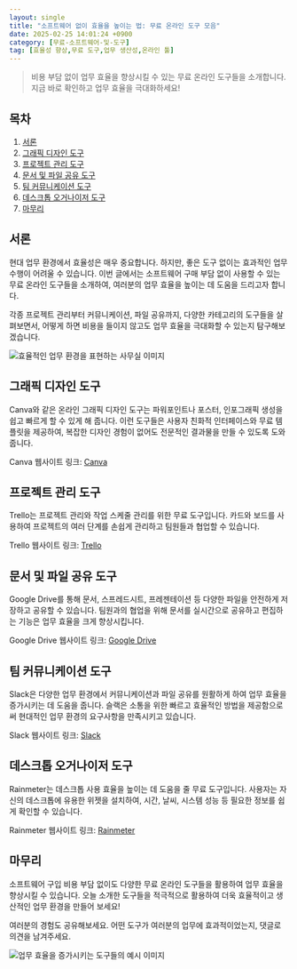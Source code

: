 ```yaml
---
layout: single
title: "소프트웨어 없이 효율을 높이는 법: 무료 온라인 도구 모음"
date: 2025-02-25 14:01:24 +0900
category: [무료-소프트웨어-및-도구]
tag: [효율성 향상,무료 도구,업무 생산성,온라인 툴]
---
```

  
> 비용 부담 없이 업무 효율을 향상시킬 수 있는 무료 온라인 도구들을 소개합니다. 지금 바로 확인하고 업무 효율을 극대화하세요!

## 목차
1. [서론](#서론)
2. [그래픽 디자인 도구](#그래픽-디자인-도구)
3. [프로젝트 관리 도구](#프로젝트-관리-도구)
4. [문서 및 파일 공유 도구](#문서-및-파일-공유-도구)
5. [팀 커뮤니케이션 도구](#팀-커뮤니케이션-도구)
6. [데스크톱 오거나이저 도구](#데스크톱-오거나이저-도구)
7. [마무리](#마무리)

## 서론

현대 업무 환경에서 효율성은 매우 중요합니다. 하지만, 좋은 도구 없이는 효과적인 업무 수행이 어려울 수 있습니다. 이번 글에서는 소프트웨어 구매 부담 없이 사용할 수 있는 무료 온라인 도구들을 소개하여, 여러분의 업무 효율을 높이는 데 도움을 드리고자 합니다.


각종 프로젝트 관리부터 커뮤니케이션, 파일 공유까지, 다양한 카테고리의 도구들을 살펴보면서, 어떻게 하면 비용을 들이지 않고도 업무 효율을 극대화할 수 있는지 탐구해보겠습니다.


![효율적인 업무 환경을 표현하는 사무실 이미지](undefined)



## 그래픽 디자인 도구

Canva와 같은 온라인 그래픽 디자인 도구는 파워포인트나 포스터, 인포그래픽 생성을 쉽고 빠르게 할 수 있게 해 줍니다. 이런 도구들은 사용자 친화적 인터페이스와 무료 템플릿을 제공하여, 복잡한 디자인 경험이 없어도 전문적인 결과물을 만들 수 있도록 도와줍니다.


Canva 웹사이트 링크: [Canva](https://www.canva.com/)



## 프로젝트 관리 도구

Trello는 프로젝트 관리와 작업 스케줄 관리를 위한 무료 도구입니다. 카드와 보드를 사용하여 프로젝트의 여러 단계를 손쉽게 관리하고 팀원들과 협업할 수 있습니다.


Trello 웹사이트 링크: [Trello](https://trello.com/)



## 문서 및 파일 공유 도구

Google Drive를 통해 문서, 스프레드시트, 프레젠테이션 등 다양한 파일을 안전하게 저장하고 공유할 수 있습니다. 팀원과의 협업을 위해 문서를 실시간으로 공유하고 편집하는 기능은 업무 효율을 크게 향상시킵니다.


Google Drive 웹사이트 링크: [Google Drive](https://drive.google.com/)



## 팀 커뮤니케이션 도구

Slack은 다양한 업무 환경에서 커뮤니케이션과 파일 공유를 원활하게 하여 업무 효율을 증가시키는 데 도움을 줍니다. 슬랙은 소통을 위한 빠르고 효율적인 방법을 제공함으로써 현대적인 업무 환경의 요구사항을 만족시키고 있습니다.


Slack 웹사이트 링크: [Slack](https://slack.com/)



## 데스크톱 오거나이저 도구

Rainmeter는 데스크톱 사용 효율을 높이는 데 도움을 줄 무료 도구입니다. 사용자는 자신의 데스크톱에 유용한 위젯을 설치하여, 시간, 날씨, 시스템 성능 등 필요한 정보를 쉽게 확인할 수 있습니다.


Rainmeter 웹사이트 링크: [Rainmeter](https://www.rainmeter.net/)



## 마무리

소프트웨어 구입 비용 부담 없이도 다양한 무료 온라인 도구들을 활용하여 업무 효율을 향상시킬 수 있습니다. 오늘 소개한 도구들을 적극적으로 활용하여 더욱 효율적이고 생산적인 업무 환경을 만들어 보세요!


여러분의 경험도 공유해보세요. 어떤 도구가 여러분의 업무에 효과적이었는지, 댓글로 의견을 남겨주세요.


![업무 효율을 증가시키는 도구들의 예시 이미지](undefined)

